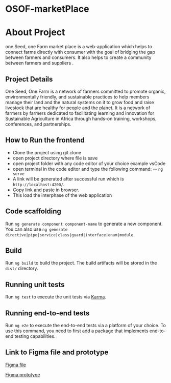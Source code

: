 # OSOF-marketPlace

# About Project

one Seed, one Farm market place is a web-application which helps to connect farms directly with consumer with the goal of bridging the gap between farmers and consumers. It also helps to create a community between farmers and suppliers .

## Project Details

One Seed, One Farm is a network of farmers committed to promote organic, environmentally friendly, and sustainable practices to help members manage their land and the natural systems on it to grow food and raise livestock that are healthy for people and the planet. It is a network of farmers by farmers dedicated to facilitating learning and innovation for Sustainable Agriculture in Africa through hands-on training, workshops, conferences, and partnerships.

## How to Run the frontend

- Clone the project using git clone
- open project directory where file is save
- open project folder with any code editor of your choice example vsCode
- open terminal in the code editor and type the following command:
-- `ng serve`
- A link will be generated after successful run which is `http://localhost:4200/`.
- Copy link and paste in browser.
- This load the interphase of the web application

## Code scaffolding

Run `ng generate component component-name` to generate a new component. You can also use `ng generate directive|pipe|service|class|guard|interface|enum|module`.

## Build

Run `ng build` to build the project. The build artifacts will be stored in the `dist/` directory.

## Running unit tests

Run `ng test` to execute the unit tests via [Karma](https://karma-runner.github.io).

## Running end-to-end tests

Run `ng e2e` to execute the end-to-end tests via a platform of your choice. To use this command, you need to first add a package that implements end-to-end testing capabilities.

## Link to Figma file and prototype

 [Figma file](https://www.figma.com/file/wDpdDGdozGI57x9wK8CmX7/One-Seed-One-farm?node-id=1%3A2)

 [Figma prototype](https://www.figma.com/proto/wDpdDGdozGI57x9wK8CmX7/One-Seed-One-farm?node-id=1%3A2&scaling=min-zoom&page-id=0%3A1&starting-point-node-id=1%3A2)
